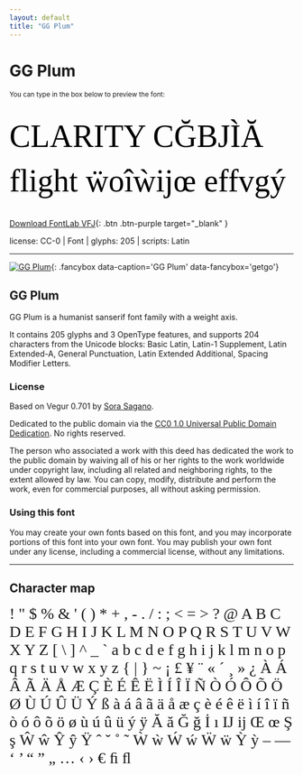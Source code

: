 ```yaml
---
layout: default
title: "GG Plum"
---
```


# GG Plum

<small>You can type in the box below to preview the font:</small>

<div contenteditable="true" style="font-family: 'GG Plum'; font-size: 4em; color:black; margin: 0.5em 0 0.5em 0; line-height: 1.4em;">
CLARITY CĞBJÌĂ flight ẅoîẁĳœ effvgý
</div>

[Download FontLab VFJ](https://downgit.github.io/#/home?url=https://github.com/fontlabcom/getgo-fonts/blob/main/getgo-fonts/cc0/plum/plum-var.vfj){: .btn .btn-purple target="_blank" }

license: CC-0 \| Font \| glyphs: 205 \| scripts: Latin

---


[![GG Plum](../illustrations/plum-var.png)](../illustrations/plum-var.png){: .fancybox data-caption='GG Plum' data-fancybox='getgo'}



## GG Plum

GG Plum is a humanist sanserif font family with a weight axis.

It contains 205 glyphs and 3 OpenType features, and supports 204 characters from the Unicode blocks: Basic Latin, Latin-1 Supplement, Latin Extended-A, General Punctuation, Latin Extended Additional, Spacing Modifier Letters.

### License

Based on Vegur 0.701 by [Sora Sagano](http://www.dotcolon.net/font/vegur).

Dedicated to the public domain via the [CC0 1.0 Universal Public Domain Dedication](https://creativecommons.org/publicdomain/zero/1.0/). No rights reserved.

The person who associated a work with this deed has dedicated the work to the public domain by waiving all of his or her rights to the work worldwide under copyright law, including all related and neighboring rights, to the extent allowed by law. You can copy, modify, distribute and perform the work, even for commercial purposes, all without asking permission.

### Using this font

You may create your own fonts based on this font, and you may incorporate portions of this font into your own font. You may publish your own font under any license, including a commercial license, without any limitations.



---

## Character map

<div style="font-family: 'GG Plum'; font-size: 2em;">
! " $ % & ' ( ) * + , - . / : ; < = > ? @ A B C D E F G H I J K L M N O P Q R S T U V W X Y Z [ \ ] ^ _ ` a b c d e f g h i j k l m n o p q r s t u v w x y z { | } ~ ¡ £ ¥ ¨ « ´ ¸ » ¿ À Á Â Ã Ä Å Æ Ç È É Ê Ë Ì Í Î Ï Ñ Ò Ó Ô Õ Ö Ø Ù Ú Û Ü Ý ß à á â ã ä å æ ç è é ê ë ì í î ï ñ ò ó ô õ ö ø ù ú û ü ý ÿ Ă ă Ğ ğ İ ı Ĳ ĳ Œ œ Ş ş Ŵ ŵ Ŷ ŷ Ÿ ˆ ˘ ˚ ˜ Ẁ ẁ Ẃ ẃ Ẅ ẅ Ỳ ỳ – — ‘ ’ “ ” „ … ‹ › € ﬁ ﬂ
</div>

